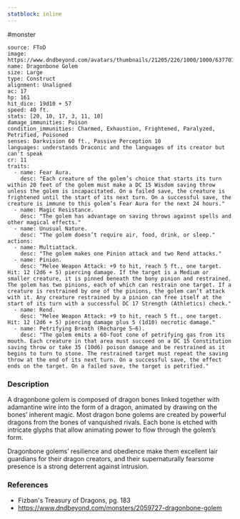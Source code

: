 ```yaml
---
statblock: inline
---
```

 #monster 

```statblock
source: FToD
image: https://www.dndbeyond.com/avatars/thumbnails/21205/226/1000/1000/637707682451137391.jpeg
name: Dragonbone Golem
size: Large
type: Construct
alignment: Unaligned
ac: 17
hp: 161
hit_dice: 19d10 + 57
speed: 40 ft.
stats: [20, 10, 17, 3, 11, 10]
damage_immunities: Poison
condition_immunities: Charmed, Exhaustion, Frightened, Paralyzed, Petrified, Poisoned
senses: Darkvision 60 ft., Passive Perception 10
languages: understands Draconic and the languages of its creator but can't speak
cr: 11
traits:
  - name: Fear Aura.
    desc: "Each creature of the golem’s choice that starts its turn within 20 feet of the golem must make a DC 15 Wisdom saving throw unless the golem is incapacitated. On a failed save, the creature is frightened until the start of its next turn. On a successful save, the creature is immune to this golem’s Fear Aura for the next 24 hours."
  - name: Magic Resistance.
    desc: "The golem has advantage on saving throws against spells and other magical effects."
  - name: Unusual Nature.
    desc: "The golem doesn’t require air, food, drink, or sleep."
actions:
  - name: Multiattack.
    desc: "The golem makes one Pinion attack and two Rend attacks."
  - name: Pinion.
    desc: "Melee Weapon Attack: +9 to hit, reach 5 ft., one target. Hit: 12 (2d6 + 5) piercing damage. If the target is a Medium or smaller creature, it is pinned beneath the bony pinion and restrained. The golem has two pinions, each of which can restrain one target. If a creature is restrained by one of the pinions, the golem can’t attack with it. Any creature restrained by a pinion can free itself at the start of its turn with a successful DC 17 Strength (Athletics) check."
  - name: Rend.
    desc: "Melee Weapon Attack: +9 to hit, reach 5 ft., one target. Hit: 12 (2d6 + 5) piercing damage plus 5 (1d10) necrotic damage."
  - name: Petrifying Breath (Recharge 5–6).
    desc: "The golem emits a 60-foot cone of petrifying gas from its mouth. Each creature in that area must succeed on a DC 15 Constitution saving throw or take 35 (10d6) poison damage and be restrained as it begins to turn to stone. The restrained target must repeat the saving throw at the end of its next turn. On a successful save, the effect ends on the target. On a failed save, the target is petrified."
```

### Description

A dragonbone golem is composed of dragon bones linked together with adamantine wire into the form of a dragon, animated by drawing on the bones’ inherent magic. Most dragon bone golems are created by powerful dragons from the bones of vanquished rivals. Each bone is etched with intricate glyphs that allow animating power to flow through the golem’s form.

Dragonbone golems’ resilience and obedience make them excellent lair guardians for their dragon creators, and their supernaturally fearsome presence is a strong deterrent against intrusion.

### References

* Fizban's Treasury of Dragons, pg. 183
* https://www.dndbeyond.com/monsters/2059727-dragonbone-golem

